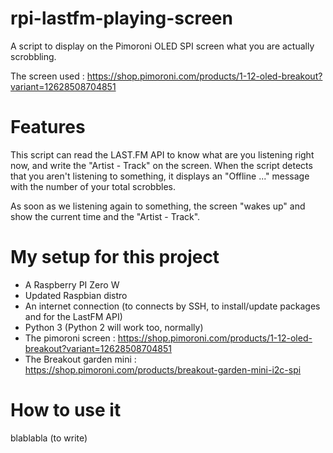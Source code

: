 # rpi-lastfm-playing-screen
A script to display on the Pimoroni OLED SPI screen what you are actually scrobbling.

The screen used : https://shop.pimoroni.com/products/1-12-oled-breakout?variant=12628508704851

# Features
This script can read the LAST.FM API to know what are you listening right now, and write the "Artist - Track" on the screen.
When the script detects that you aren't listening to something, it displays an "Offline ..." message with the number of your total scrobbles.

As soon as we listening again to something, the screen "wakes up" and show the current time and the "Artist - Track".

# My setup for this project

- A Raspberry PI Zero W
- Updated Raspbian distro
- An internet connection (to connects by SSH, to install/update packages and for the LastFM API)
- Python 3 (Python 2 will work too, normally)
- The pimoroni screen : https://shop.pimoroni.com/products/1-12-oled-breakout?variant=12628508704851
- The Breakout garden mini : https://shop.pimoroni.com/products/breakout-garden-mini-i2c-spi

# How to use it

blablabla (to write)
